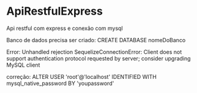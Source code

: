 # ApiRestfulExpress
Api restful com express e conexão com mysql

Banco de dados precisa ser criado:
CREATE DATABASE nomeDoBanco

Error: 
Unhandled rejection SequelizeConnectionError: Client does not support authentication protocol requested by server; consider upgrading MySQL client

correção:
ALTER USER 'root'@'localhost' IDENTIFIED WITH mysql_native_password BY 'youpassword'

